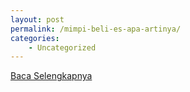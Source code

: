 ```yaml
---
layout: post
permalink: /mimpi-beli-es-apa-artinya/
categories:
    - Uncategorized
---
```


[Baca Selengkapnya](/03)